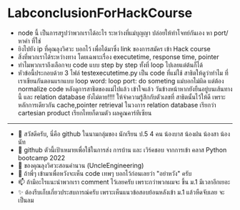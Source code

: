 # LabconclusionForHackCourse

- node นี้ เป็นการสรูปว่าพวกเราได้อะไร ระหว่างที่แม่บุญญา ปล่อยให้ทำโจทย์กันเอง หา port/หาคำ  ที่ใช่
- ยิงไปยัง ip ที่คุณลุงวิศวะ บอกไว้ เพื่อได้มาซึ่ง link ของการสมัคร เข้า Hack course
- สิ่งที่พวกเราได้ระหว่างทาง โดยเฉพาะเรื่อง executetime, response time, pointer
- ทำไมพวกเราถึงเลือกจบ code แบบ step by step ทั้งที่ loop ไปเลยแต่ต้นก็ได้
- หัวข้อนี้ประกอบด้วย 3 ไฟล์ testexecutetime.py เป็น code ที่แม่ใช้ สาธิตให้ดูว่าทำไม ที่เราเขียนกันตอนแรกแบบ
loop word:
    loop port:
      do someting
แม่บอกไม่ผิด แต่ต้อง normalize code หลังดูการสาธิตของแม่ไปแล้ว เข้าใจแล้ว วันข้างหน้าหากยังยืนอยู่บนเส้นทางนี้ และ relation database ยังไม่ตาย!!!!
ให้จำความรู้สึกกับตัวเลขที่ สาธิตนั้นไว้ให้ดี เพราะหลักการเดียวกัน cache,pointer retrieval 
ในวงการ relation database เรียกว่า cartesian product เรียกไทยก็ตามตัว ผลคูณคาร์ทีเซียน



-----------------------------------------------------------------------------------
- 👋 สวัสดีครับ, นี่คือ github ในนามกลุ่มของ นักเรียน ป.5 4 คน น้องบาส น้องฝน น้องสา น้องนัท
- 👀 github ตัวนี้เป้าเหมายเพื่อใช้ในการส่ง การบ้าน และ เวิร์คชอบ จากการเข้า คลาส Python bootcamp 2022 
- 🌱 ของคุณลุงวิศวะสอนคำนวน (UncleEngineering)
- 💞️ ถ้าพี่ๆ เข้ามาเพื่อหวังจะเห็น code เทพๆ บอกไว้ก่อนเลยว่า "อย่าหวัง" ครับ 
- 📫 ถ้ามีอะไรแนะนำพวกเรา comment ไว้เลยครับ เพราะกว่าพวกผมจะ ขึ้น ม.1 มีเวลาอีกเยอะ
- ✨ ต้องรีบเก็บเกี่ยวประสบการณ์ครับ เพราะเห็นแนวข้อสอบย้อนหลังเข้า ม.1 แล้วหืดจับเลย จะเป็นลม
